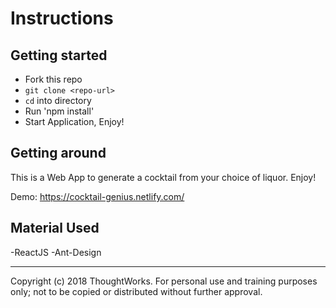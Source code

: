 # Instructions
## Getting started

- Fork this repo
- `git clone <repo-url>` 
- `cd` into directory
- Run 'npm install' 
- Start Application, Enjoy! 

## Getting around 

This is a Web App to generate a cocktail from your choice of liquor. Enjoy! 

Demo: https://cocktail-genius.netlify.com/

## Material Used 

-ReactJS 
-Ant-Design

---
Copyright (c) 2018 ThoughtWorks. For personal use and training purposes only; not to be copied or distributed without further approval.
